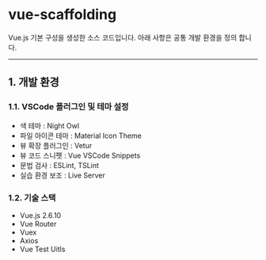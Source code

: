 # vue-scaffolding
Vue.js 기본 구성을 생성한 소스 코드입니다.
아래 사항은 공통 개발 환경을 정의 합니다.

---
## 1. 개발 환경
### 1.1. VSCode 플러그인 및 테마 설정
- 색 테마 : Night Owl
- 파일 아이콘 테마 : Material Icon Theme
- 뷰 확장 플러그인 : Vetur
- 뷰 코드 스니펫 : Vue VSCode Snippets
- 문법 검사 : ESLint, TSLint
- 실습 환경 보조 : Live Server

### 1.2. 기술 스택
* Vue.js 2.6.10
* Vue Router
* Vuex
* Axios
* Vue Test Uitls